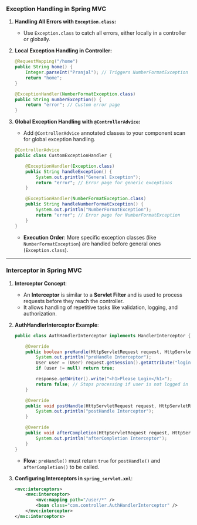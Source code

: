 ### **Exception Handling in Spring MVC**

1. **Handling All Errors with `Exception.class`:**
   - Use `Exception.class` to catch all errors, either locally in a controller or globally.

2. **Local Exception Handling in Controller:**
   ```java
   @RequestMapping("/home")
   public String home() {
       Integer.parseInt("Pranjal"); // Triggers NumberFormatException
       return "home";
   }

   @ExceptionHandler(NumberFormatException.class)
   public String numberException() {
       return "error"; // Custom error page
   }
   ```
   
3. **Global Exception Handling with `@ControllerAdvice`:**
   - Add `@ControllerAdvice` annotated classes to your component scan for global exception handling.

   ```java
   @ControllerAdvice
   public class CustomExceptionHandler {

       @ExceptionHandler(Exception.class)
       public String handleException() {
           System.out.println("General Exception");
           return "error"; // Error page for generic exceptions
       }

       @ExceptionHandler(NumberFormatException.class)
       public String handleNumberFormatException() {
           System.out.println("NumberFormatException");
           return "error"; // Error page for NumberFormatException
       }
   }
   ```
   - **Execution Order**: More specific exception classes (like `NumberFormatException`) are handled before general ones (`Exception.class`).

---

### **Interceptor in Spring MVC**

1. **Interceptor Concept**:
   - An **Interceptor** is similar to a **Servlet Filter** and is used to process requests before they reach the controller.
   - It allows handling of repetitive tasks like validation, logging, and authorization.

2. **AuthHandlerInterceptor Example**:
   ```java
   public class AuthHandlerInterceptor implements HandlerInterceptor {

       @Override
       public boolean preHandle(HttpServletRequest request, HttpServletResponse response, Object handler) throws Exception {
           System.out.println("preHandle Interceptor");
           User user = (User) request.getSession().getAttribute("loginUser");
           if (user != null) return true;

           response.getWriter().write("<h1>Please Login</h1>");
           return false; // Stops processing if user is not logged in
       }

       @Override
       public void postHandle(HttpServletRequest request, HttpServletResponse response, Object handler, ModelAndView modelAndView) throws Exception {
           System.out.println("postHandle Interceptor");
       }

       @Override
       public void afterCompletion(HttpServletRequest request, HttpServletResponse response, Object handler, Exception ex) throws Exception {
           System.out.println("afterCompletion Interceptor");
       }
   }
   ```
   - **Flow**: `preHandle()` must return `true` for `postHandle()` and `afterCompletion()` to be called.

3. **Configuring Interceptors in `spring_servlet.xml`**:
   ```xml
   <mvc:interceptors>
       <mvc:interceptor>
           <mvc:mapping path="/user/*" />
           <bean class="com.controller.AuthHandlerInterceptor" />
       </mvc:interceptor>
   </mvc:interceptors>
   ```

